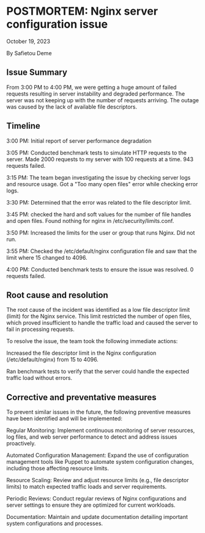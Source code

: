 
# POSTMORTEM: Nginx server configuration issue

October 19, 2023

By Safietou Deme


## Issue Summary

From 3:00 PM to 4:00 PM, we were getting a huge amount of failed requests resulting in server instability and degraded performance. The server was not keeping up with the number of requests arriving. The outage was caused by the lack of available file descriptors.

## Timeline 

3:00 PM: Initial report of server performance degradation

3:05 PM: Conducted benchmark tests to simulate HTTP requests to the server. Made 2000 requests to my server with 100 requests at a time. 943 requests failed.

3:15 PM: The team began investigating the issue by checking server logs and resource usage. Got a "Too many open files" error while checking error logs.

3:30 PM: Determined that the error was related to the file descriptor limit.

3:45 PM: checked the hard and soft values for the number of file handles and open files. Found nothing for nginx in /etc/security/limits.conf.

3:50 PM: Increased the limits for the user or group that runs Nginx. Did not run.

3:55 PM: Checked the /etc/default/nginx configuration file and saw that the limit where 15 changed to 4096.

4:00 PM: Conducted benchmark tests to ensure the issue was resolved. 0 requests failed.

## Root cause and resolution

The root cause of the incident was identified as a low file descriptor limit (limit) for the Nginx service. This limit restricted the number of open files, which proved insufficient to handle the traffic load and caused the server to fail in processing requests.

To resolve the issue, the team took the following immediate actions:

Increased the file descriptor limit in the Nginx configuration (/etc/default/nginx) from 15 to 4096.

Ran benchmark tests to verify that the server could handle the expected traffic load without errors.

## Corrective and preventative measures
To prevent similar issues in the future, the following preventive measures have been identified and will be implemented:

Regular Monitoring: Implement continuous monitoring of server resources, log files, and web server performance to detect and address issues proactively.

Automated Configuration Management: Expand the use of configuration management tools like Puppet to automate system configuration changes, including those affecting resource limits.

Resource Scaling: Review and adjust resource limits (e.g., file descriptor limits) to match expected traffic loads and server requirements.

Periodic Reviews: Conduct regular reviews of Nginx configurations and server settings to ensure they are optimized for current workloads.

Documentation: Maintain and update documentation detailing important system configurations and processes.
